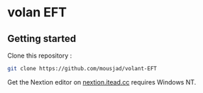 # volan EFT

## Getting started

Clone this repository :

```bash
git clone https://github.com/mousjad/volant-EFT
```

Get the Nextion editor on [nextion.itead.cc](https://nextion.itead.cc/resources/download/) requires Windows NT.